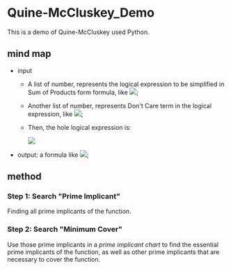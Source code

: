 # Quine-McCluskey_Demo

This is a demo of Quine-McCluskey used Python.

## mind map

- input

  - A list of number, represents the logical expression to be simplified in Sum of Products form formula, like <img src="http://chart.googleapis.com/chart?cht=tx&chl=[4,8,10,11,12,15]" style="border:none;">;

  - Another list of number, represents Don't Care term in the logical expression, like <img src="http://chart.googleapis.com/chart?cht=tx&chl=[9,14]" style="border:none;">;

  - Then, the hole logical expression is: 

    <img src="http://chart.googleapis.com/chart?cht=tx&chl=f(A,B,C,D,...)=\sum m(4,8,10,11,12,15) + d(9,14)" style="border:none;">

- output: a formula like <img src="http://chart.googleapis.com/chart?cht=tx&chl=f(A, B, C, D) = BC'D' + AC + AB'" style="border:none;">;

## method

### Step 1: Search "Prime Implicant"

Finding all prime implicants of the function.

### Step 2: Search "Minimum Cover"

Use those prime implicants in a *prime implicant chart* to find the essential prime implicants of the function, as well as other prime implicants that are necessary to cover the function.